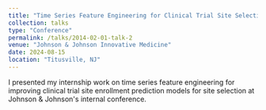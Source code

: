 ```yaml
---
title: "Time Series Feature Engineering for Clinical Trial Site Selection"
collection: talks
type: "Conference"
permalink: /talks/2014-02-01-talk-2
venue: "Johnson & Johnson Innovative Medicine"
date: 2024-08-15
location: "Titusville, NJ"
---
```


I presented my internship work on time series feature engineering for improving clinical trial site enrollment prediction models for site selection at Johnson & Johnson's internal conference.
